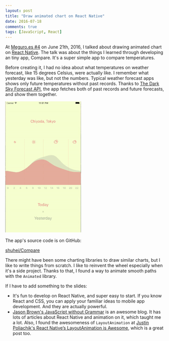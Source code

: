 ```yaml
---
layout: post
title: "Draw animated chart on React Native"
date: 2016-07-18
comments: true
tags: [JavaScript, React]
---
```


At [Meguro.es #4](http://meguroes.connpass.com/event/32167/) on June 21th, 2016, I talked about drawing animated chart on [React Native](https://facebook.github.io/react-native/). The talk was about the things I learned through developing an tiny app, Compare. It's a super simple app to compare temperatures.

Before creating it, I had no idea about what temperatures on weather forecast, like 15 degrees Celsius, were actually like. I remember what yesterday was like, but not the numbers. Typical weather forecast apps shows only future temperatures without past records. Thanks to [The Dark Sky Forecast API](https://developer.forecast.io/), the app fetches both of past records and future forecasts, and show them together.

![Compare app](/images/compare-animated.gif)

The app's source code is on GitHub:

[shuhei/Compare](https://github.com/shuhei/Compare)

There might have been some charting libraries to draw similar charts, but I like to write things from scratch. I like to reinvent the wheel especially when it's a side project. Thanks to that, I found a way to animate smooth paths with the `Animated` library.

<script async class="speakerdeck-embed" data-id="3deb649c92814572ac3412a78bb5b688" data-ratio="1.77777777777778" src="//speakerdeck.com/assets/embed.js"></script>

If I have to add something to the slides:

- It's fun to develop on React Native, and super easy to start. If you know React and CSS, you can apply your familiar ideas to mobile app development. And they are actually powerful.
- [Jason Brown's JavaScript without Grammar](http://browniefed.com/) is an awesome blog. It has lots of articles about React Native and animation on it, which taught me a lot. Also, I found the awesomeness of `LayoutAnimation` at [Justin Poliachik's React Native’s LayoutAnimation is Awesome](https://medium.com/@Jpoliachik/react-native-s-layoutanimation-is-awesome-4a4d317afd3e#.5tnprrm80), which is a great post too.
